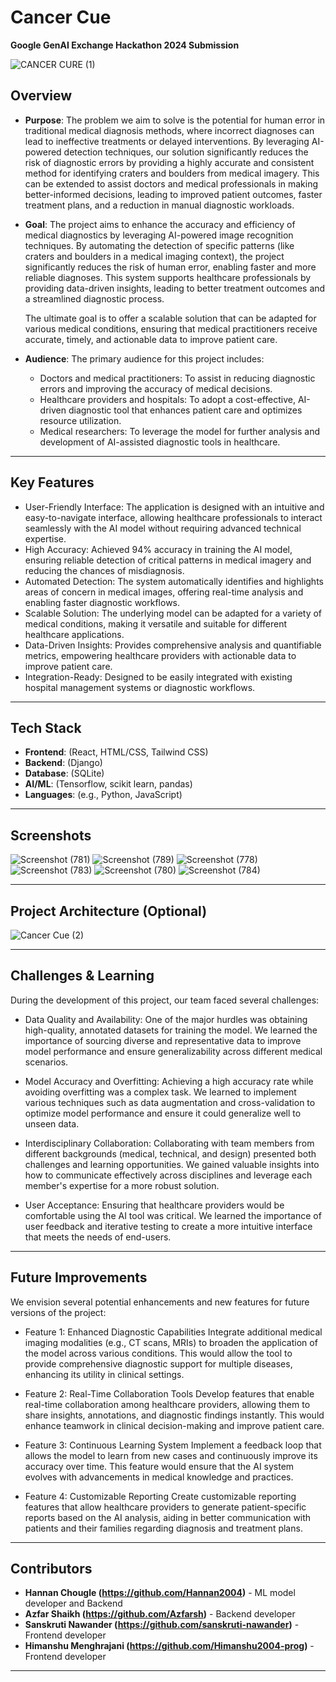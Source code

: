 # **Cancer Cue**

**Google GenAI Exchange Hackathon 2024 Submission**

![CANCER CURE (1)](https://github.com/user-attachments/assets/ce30d1ed-3fb0-48e5-a656-8f86fb54626f)

## **Overview**
- **Purpose**: The problem we aim to solve is the potential for human error in traditional medical diagnosis methods, where incorrect diagnoses can lead to ineffective treatments or delayed interventions. By leveraging AI-powered detection techniques, our solution significantly reduces the risk of diagnostic errors by providing a highly accurate and consistent method for identifying craters and boulders from medical imagery. This can be extended to assist doctors and medical professionals in making better-informed decisions, leading to improved patient outcomes, faster treatment plans, and a reduction in manual diagnostic workloads.
  
- **Goal**: The project aims to enhance the accuracy and efficiency of medical diagnostics by leveraging AI-powered image recognition techniques. By automating the detection of specific patterns (like craters and boulders in a medical imaging context), the project significantly reduces the risk of human error, enabling faster and more reliable diagnoses. This system supports healthcare professionals by providing data-driven insights, leading to better treatment outcomes and a streamlined diagnostic process.

  The ultimate goal is to offer a scalable solution that can be adapted for various medical conditions, ensuring that medical practitioners receive accurate, timely, and actionable data to improve patient care.

- **Audience**: The primary audience for this project includes:

  - Doctors and medical practitioners: To assist in reducing diagnostic errors and improving the accuracy of medical decisions.
  - Healthcare providers and hospitals: To adopt a cost-effective, AI-driven diagnostic tool that enhances patient care and optimizes resource utilization.
  - Medical researchers: To leverage the model for further analysis and development of AI-assisted diagnostic tools in healthcare.

---

## **Key Features**
- User-Friendly Interface: The application is designed with an intuitive and easy-to-navigate interface, allowing healthcare professionals to interact seamlessly with the AI model without requiring advanced technical expertise.
- High Accuracy: Achieved 94% accuracy in training the AI model, ensuring reliable detection of critical patterns in medical imagery and reducing the chances of misdiagnosis.
- Automated Detection: The system automatically identifies and highlights areas of concern in medical images, offering real-time analysis and enabling faster diagnostic workflows.
- Scalable Solution: The underlying model can be adapted for a variety of medical conditions, making it versatile and suitable for different healthcare applications.
- Data-Driven Insights: Provides comprehensive analysis and quantifiable metrics, empowering healthcare providers with actionable data to improve patient care.
- Integration-Ready: Designed to be easily integrated with existing hospital management systems or diagnostic workflows.
---

## **Tech Stack**

- **Frontend**: (React, HTML/CSS, Tailwind CSS)
- **Backend**: (Django)
- **Database**: (SQLite)
- **AI/ML**: (Tensorflow, scikit learn, pandas)
- **Languages**: (e.g., Python, JavaScript)

---
## **Screenshots**
![Screenshot (781)](https://github.com/user-attachments/assets/91bc5f17-45c2-4193-af21-c264b176d88a)
![Screenshot (789)](https://github.com/user-attachments/assets/223e2de0-9ac1-49e6-b1b6-27aa0d304676)
![Screenshot (778)](https://github.com/user-attachments/assets/70ccdefa-079b-41a8-9555-4b9e42bce96f)
![Screenshot (783)](https://github.com/user-attachments/assets/65e28ded-f095-480a-a8fd-93e995aee0bc)
![Screenshot (780)](https://github.com/user-attachments/assets/efe21d88-a00d-455f-a967-ee120e503fd0)
![Screenshot (784)](https://github.com/user-attachments/assets/0a26449e-e45d-4919-80d8-2794ef3b4d85)

---

## **Project Architecture (Optional)**
![Cancer Cue (2)](https://github.com/user-attachments/assets/8eafe359-1562-43d7-933a-52e92410b1f6)

---

## **Challenges & Learning**
During the development of this project, our team faced several challenges:

- Data Quality and Availability: One of the major hurdles was obtaining high-quality, annotated datasets for training the model. We learned the importance of sourcing diverse and representative data to improve model performance and ensure generalizability across different medical scenarios.

- Model Accuracy and Overfitting: Achieving a high accuracy rate while avoiding overfitting was a complex task. We learned to implement various techniques such as data augmentation and cross-validation to optimize model performance and ensure it could generalize well to unseen data.

- Interdisciplinary Collaboration: Collaborating with team members from different backgrounds (medical, technical, and design) presented both challenges and learning opportunities. We gained valuable insights into how to communicate effectively across disciplines and leverage each member's expertise for a more robust solution.

- User Acceptance: Ensuring that healthcare providers would be comfortable using the AI tool was critical. We learned the importance of user feedback and iterative testing to create a more intuitive interface that meets the needs of end-users.
---

## **Future Improvements**
We envision several potential enhancements and new features for future versions of the project:

- Feature 1: Enhanced Diagnostic Capabilities
  Integrate additional medical imaging modalities (e.g., CT scans, MRIs) to broaden the application of the model across various conditions. This would allow the tool to provide comprehensive diagnostic support for multiple diseases, enhancing its utility in clinical settings.

- Feature 2: Real-Time Collaboration Tools
  Develop features that enable real-time collaboration among healthcare providers, allowing them to share insights, annotations, and diagnostic findings instantly. This would enhance teamwork in clinical decision-making and improve patient care.

- Feature 3: Continuous Learning System
  Implement a feedback loop that allows the model to learn from new cases and continuously improve its accuracy over time. This feature would ensure that the AI system evolves with advancements in medical knowledge and practices.

- Feature 4: Customizable Reporting
  Create customizable reporting features that allow healthcare providers to generate patient-specific reports based on the AI analysis, aiding in better communication with patients and their families regarding diagnosis and treatment plans.
---

## **Contributors**

- **Hannan Chougle (https://github.com/Hannan2004)** - ML model developer and Backend
- **Azfar Shaikh (https://github.com/Azfarsh)** - Backend developer
- **Sanskruti Nawander (https://github.com/sanskruti-nawander)** - Frontend developer
- **Himanshu Menghrajani (https://github.com/Himanshu2004-prog)** - Frontend developer
---
